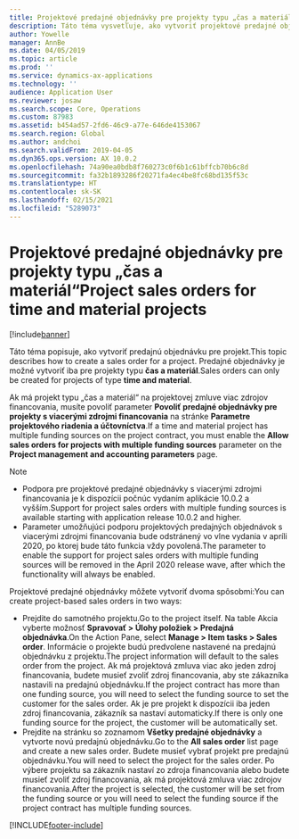 ```yaml
---
title: Projektové predajné objednávky pre projekty typu „čas a materiál“
description: Táto téma vysvetľuje, ako vytvoriť projektové predajné objednávky pre projekty typu „čas a materiál“.
author: Yowelle
manager: AnnBe
ms.date: 04/05/2019
ms.topic: article
ms.prod: ''
ms.service: dynamics-ax-applications
ms.technology: ''
audience: Application User
ms.reviewer: josaw
ms.search.scope: Core, Operations
ms.custom: 87983
ms.assetid: b454ad57-2fd6-46c9-a77e-646de4153067
ms.search.region: Global
ms.author: andchoi
ms.search.validFrom: 2019-04-05
ms.dyn365.ops.version: AX 10.0.2
ms.openlocfilehash: 74a90ea0bdb8f760273c0f6b1c61bffcb70b6c8d
ms.sourcegitcommit: fa32b1893286f20271fa4ec4be8fc68bd135f53c
ms.translationtype: HT
ms.contentlocale: sk-SK
ms.lasthandoff: 02/15/2021
ms.locfileid: "5289073"
---
```

# <a name="project-sales-orders-for-time-and-material-projects"></a><span data-ttu-id="e2a15-103">Projektové predajné objednávky pre projekty typu „čas a materiál“</span><span class="sxs-lookup"><span data-stu-id="e2a15-103">Project sales orders for time and material projects</span></span>

[!include[banner](../includes/banner.md)]

<span data-ttu-id="e2a15-104">Táto téma popisuje, ako vytvoriť predajnú objednávku pre projekt.</span><span class="sxs-lookup"><span data-stu-id="e2a15-104">This topic describes how to create a sales order for a project.</span></span> <span data-ttu-id="e2a15-105">Predajné objednávky je možné vytvoriť iba pre projekty typu **čas a materiál**.</span><span class="sxs-lookup"><span data-stu-id="e2a15-105">Sales orders can only be created for projects of type **time and material**.</span></span>

<span data-ttu-id="e2a15-106">Ak má projekt typu „čas a materiál“ na projektovej zmluve viac zdrojov financovania, musíte povoliť parameter **Povoliť predajné objednávky pre projekty s viacerými zdrojmi financovania** na stránke **Parametre projektového riadenia a účtovníctva**.</span><span class="sxs-lookup"><span data-stu-id="e2a15-106">If a time and material project has multiple funding sources on the project contract, you must enable the **Allow sales orders for projects with multiple funding sources** parameter on the **Project management and accounting parameters** page.</span></span> 

> [!NOTE]
> - <span data-ttu-id="e2a15-107">Podpora pre projektové predajné objednávky s viacerými zdrojmi financovania je k dispozícii počnúc vydaním aplikácie 10.0.2 a vyšším.</span><span class="sxs-lookup"><span data-stu-id="e2a15-107">Support for project sales orders with multiple funding sources is available starting with application release 10.0.2 and higher.</span></span>
> - <span data-ttu-id="e2a15-108">Parameter umožňujúci podporu projektových predajných objednávok s viacerými zdrojmi financovania bude odstránený vo vlne vydania v apríli 2020, po ktorej bude táto funkcia vždy povolená.</span><span class="sxs-lookup"><span data-stu-id="e2a15-108">The parameter to enable the support for project sales orders with multiple funding sources will be removed in the April 2020 release wave, after which the functionality will always be enabled.</span></span>

<span data-ttu-id="e2a15-109">Projektové predajné objednávky môžete vytvoriť dvoma spôsobmi:</span><span class="sxs-lookup"><span data-stu-id="e2a15-109">You can create project-based sales orders in two ways:</span></span>

- <span data-ttu-id="e2a15-110">Prejdite do samotného projektu.</span><span class="sxs-lookup"><span data-stu-id="e2a15-110">Go to the project itself.</span></span> <span data-ttu-id="e2a15-111">Na table Akcia vyberte možnosť **Spravovať > Úlohy položiek > Predajná objednávka**.</span><span class="sxs-lookup"><span data-stu-id="e2a15-111">On the Action Pane, select **Manage > Item tasks > Sales order**.</span></span> <span data-ttu-id="e2a15-112">Informácie o projekte budú predvolene nastavené na predajnú objednávku z projektu.</span><span class="sxs-lookup"><span data-stu-id="e2a15-112">The project information will default to the sales order from the project.</span></span> <span data-ttu-id="e2a15-113">Ak má projektová zmluva viac ako jeden zdroj financovania, budete musieť zvoliť zdroj financovania, aby ste zákazníka nastavili na predajnú objednávku.</span><span class="sxs-lookup"><span data-stu-id="e2a15-113">If the project contract has more than one funding source, you will need to select the funding source to set the customer for the sales order.</span></span> <span data-ttu-id="e2a15-114">Ak je pre projekt k dispozícii iba jeden zdroj financovania, zákazník sa nastaví automaticky.</span><span class="sxs-lookup"><span data-stu-id="e2a15-114">If there is only one funding source for the project, the customer will be automatically set.</span></span>
- <span data-ttu-id="e2a15-115">Prejdite na stránku so zoznamom **Všetky predajné objednávky** a vytvorte novú predajnú objednávku.</span><span class="sxs-lookup"><span data-stu-id="e2a15-115">Go to the **All sales order** list page and create a new sales order.</span></span> <span data-ttu-id="e2a15-116">Budete musieť vybrať projekt pre predajnú objednávku.</span><span class="sxs-lookup"><span data-stu-id="e2a15-116">You will need to select the project for the sales order.</span></span> <span data-ttu-id="e2a15-117">Po výbere projektu sa zákazník nastaví zo zdroja financovania alebo budete musieť zvoliť zdroj financovania, ak má projektová zmluva viac zdrojov financovania.</span><span class="sxs-lookup"><span data-stu-id="e2a15-117">After the project is selected, the customer will be set from the funding source or you will need to select the funding source if the project contract has multiple funding sources.</span></span>



[!INCLUDE[footer-include](../includes/footer-banner.md)]